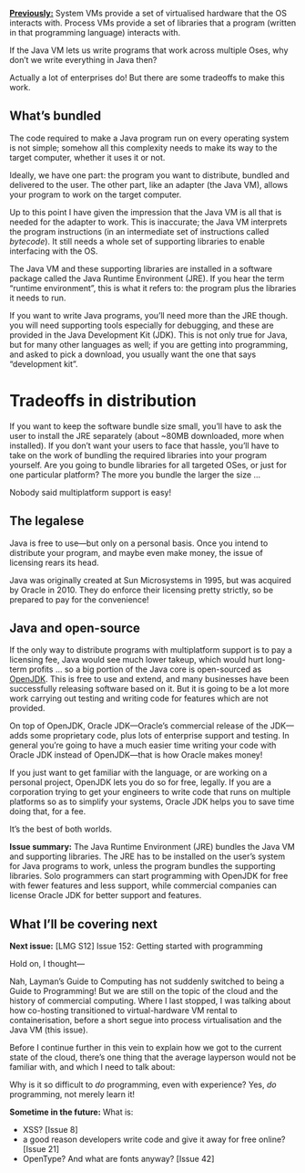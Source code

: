 [**Previously:**](https://buttondown.email/laymansguide/archive/) System VMs provide a set of virtualised hardware that the OS interacts with. Process VMs provide a set of libraries that a program (written in that programming language) interacts with.

If the Java VM lets us write programs that work across multiple Oses, why don’t we write everything in Java then?

Actually a lot of enterprises do! But there are some tradeoffs to make this work.

## What’s bundled

The code required to make a Java program run on every operating system is not simple; somehow all this complexity needs to make its way to the target computer, whether it uses it or not.

Ideally, we have one part: the program you want to distribute, bundled and delivered to the user. The other part, like an adapter (the Java VM), allows your program to work on the target computer.

Up to this point I have given the impression that the Java VM is all that is needed for the adapter to work. This is inaccurate; the Java VM interprets the program instructions (in an intermediate set of instructions called *bytecode*). It still needs a whole set of supporting libraries to enable interfacing with the OS.

The Java VM and these supporting libraries are installed in a software package called the Java Runtime Environment (JRE). If you hear the term “runtime environment”, this is what it refers to: the program plus the libraries it needs to run.

If you want to write Java programs, you’ll need more than the JRE though. you will need supporting tools especially for debugging, and these are provided in the Java Development Kit (JDK). This is not only true for Java, but for many other languages as well; if you are getting into programming, and asked to pick a download, you usually want the one that says “development kit”.

# Tradeoffs in distribution

If you want to keep the software bundle size small, you’ll have to ask the user to install the JRE separately (about ~80MB downloaded, more when installed). If you don’t want your users to face that hassle, you’ll have to take on the work of bundling the required libraries into your program yourself. Are you going to bundle libraries for all targeted OSes, or just for one particular platform? The more you bundle the larger the size ...

Nobody said multiplatform support is easy!

## The legalese

Java is free to use—but only on a personal basis. Once you intend to distribute your program, and maybe even make money, the issue of licensing rears its head.

Java was originally created at Sun Microsystems in 1995, but was acquired by Oracle in 2010. They do enforce their licensing pretty strictly, so be prepared to pay for the convenience!

## Java and open-source

If the only way to distribute programs with multiplatform support is to pay a licensing fee, Java would see much lower takeup, which would hurt long-term profits ... so a big portion of the Java core is open-sourced as [OpenJDK](https://openjdk.java.net/). This is free to use and extend, and many businesses have been successfully releasing software based on it. But it is going to be a lot more work carrying out testing and writing code for features which are not provided.

On top of OpenJDK, Oracle JDK—Oracle’s commercial release of the JDK—adds some proprietary code, plus lots of enterprise support and testing. In general you’re going to have a much easier time writing your code with Oracle JDK instead of OpenJDK—that is how Oracle makes money!

If you just want to get familiar with the language, or are working on a personal project, OpenJDK lets you do so for free, legally. If you are a corporation trying to get your engineers to write code that runs on multiple platforms so as to simplify your systems, Oracle JDK helps you to save time doing that, for a fee.

It’s the best of both worlds.

**Issue summary:** The Java Runtime Environment (JRE) bundles the Java VM and supporting libraries. The JRE has to be installed on the user’s system for Java programs to work, unless the program bundles the supporting libraries. Solo programmers can start programming with OpenJDK for free with fewer features and less support, while commercial companies can license Oracle JDK for better support and features.

## What I’ll be covering next

**Next issue:** \[LMG S12\] Issue 152: Getting started with programming

Hold on, I thought—

Nah, Layman’s Guide to Computing has not suddenly switched to being a Guide to Programming! But we are still on the topic of the cloud and the history of commercial computing. Where I last stopped, I was talking about how co-hosting transitioned to virtual-hardware VM rental to containerisation, before a short segue into process virtualisation and the Java VM (this issue).

Before I continue further in this vein to explain how we got to the current state of the cloud, there’s one thing that the average layperson would not be familiar with, and which I need to talk about:

Why is it so difficult to *do* programming, even with experience? Yes, *do* programming, not merely learn it!

**Sometime in the future:** What is:

-   XSS? \[Issue 8\]
-   a good reason developers write code and give it away for free online? \[Issue 21\]
-   OpenType? And what are fonts anyway? \[Issue 42\]
